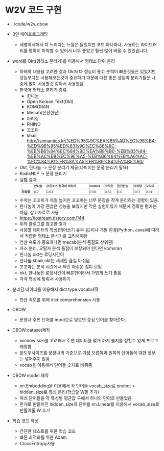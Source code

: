 # W2V 코드 구현
- ./code/w2v_cbow
- 3인 페어프로그래밍
    - 세명이서해서 더 느리다는 느낌은 들었지만 코드 하나하나, 사용하는 라이브러리를 명확히 파악할 수 있어서 너무 좋았고 훨씬 많이 배울 수 있었습니다.
- word를 Okt(형태소 분리기)를 이용해서 형태소 단위 분리
    - 아래의 내용을 고려한 결과 Okt보다 성능이 좋고 분석이 빠른것들은 있었지만 성능보다는 사용해보는것이 중요하기 때문에 다른 좋은 성능의 분리기들은 나중에 많이 사용할것 같아서 사용했음
    - 한국어 형태소 분리기 종류
        - 한나눔
        - Open Korean Text(Okt)
        - KOMORAN
        - Mecab(은전한닢)
        - 아리랑
        - RHINO
        - 꼬꼬마
        - khaiii</br>
        <http://semantics.kr/%ED%95%9C%EA%B5%AD%EC%96%B4-%ED%98%95%ED%83%9C%EC%86%8C-%EB%B6%84%EC%84%9D%EA%B8%B0-%EB%B3%84-%EB%AC%B8%EC%9E%A5-%EB%B6%84%EB%A6%AC-%EC%84%B1%EB%8A%A5%EB%B9%84%EA%B5%90/>
    - Okt, 한나눔 -> 문장 분리기 제공(나머지는 문장 분리기 필요)
    - KoalaNLP -> 문장 분리기
    - 실험 결과 
        ![picture 1](images/476f247ea880a8818e3d911986e7dd4948be132aee0b922f43a0b97efc0d2def.png)  
    - 수치는 꼬꼬마가 제일 높지만 꼬꼬마는 너무 문장을 작게 분리하는 경향이 있음.
    - 한나눔이 가장 괜찮은 성능을 보였지만 작은 실험이였기 때문에 정확한 평가는 아님. 참고자료로 사용
    - <https://iostream.tistory.com/144>
    - 위의 블로그를 참고한 결과
    - 사용할 데이터의 특성(띄어쓰기 유무 등)이나 개발 환경(Python, Java)에 따라서 적합한 형태소 분석기를 고려해야함
    - 연산 속도가 중요하다면 mecab(분석 품질도 상위권)
    - 자소 분리, 오탈자 분석 품질이 보장되야 한다면 komoran
    - 한나눔,okt는 로딩시간이
    - 한나눔,khaiii,okt는 세세한 품질 아쉬움
    - 꼬꼬마는 분석 시간에서 약간 아쉬운 점이 보임
    - okt, 한나눔은 로딩시간이 빠른편이라서 가볍게 쓰기 좋음
    - 각각 특성에 맞춰서 사용하기
    
- 분리된 데이터를 이용해서 dict type vocab제작
    - 연산 속도를 위해 dict comprehension 사용
- CBOW
    - 문장내 주변 단어를 input으로 넣으면 중심 단어를 찾아준다.
- CBOW dataset제작
    - window size를 고려해서 주변 데이터를 몇개 까지 볼지를 정할수 있게 프로그래밍함
    - 윈도우사이즈를 문장내의 기준으로 가장 오른쪽과 왼쪽의 단어들에 대한 정보는 넣어주지 않음
    - vocab을 이용해서 단어들 숫자로 바꿔줌
- CBOW model 제작
    - nn.Embedding을 이용해서 각 단어들 vocab_size로 onehot > hidden_size로 특성 분리(학습할 W들 추가)
    - 여러 단어들을 각 특성별 평균값 구해서 하나의 단어로 만들었음
    - 한개로 만들어진 hidden_size의 단어를 nn.Linear를 이용해서 vocab_size로 만들어줄 W 추가
- 학습 코드 작성
    - 간단한 테스트를 위한 학습 코드
    - 빠른 최적화를 위한 Adam
    - CrossEntropy사용
